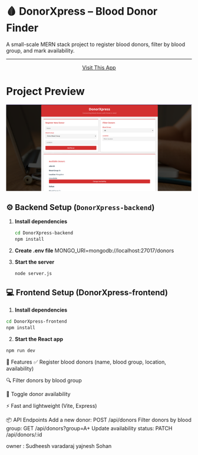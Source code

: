 # 🩸 DonorXpress – Blood Donor Finder

A small-scale MERN stack project to register blood donors, filter by blood group, and mark availability.

---
<p align="center">
<a href="https://donor-xpress.vercel.app/"> Visit This App</a></p>

#  Project Preview
![Project Preview](DonorXpress-frontend/Shot.png)



## ⚙️ Backend Setup (`DonorXpress-backend`)

1. **Install dependencies**
    ```bash
    cd DonorXpress-backend
    npm install
    ```
2. **Create .env file**
   MONGO_URI=mongodb://localhost:27017/donors

3. **Start the server**
    ```bash
    node server.js
    ```

## 💻 Frontend Setup (DonorXpress-frontend)

1. **Install dependencies**

```bash
cd DonorXpress-frontend
npm install
```

2. **Start the React app**

```bash
npm run dev
```

🚀 Features
✅ Register blood donors (name, blood group, location, availability)

🔍 Filter donors by blood group

🔄 Toggle donor availability

⚡ Fast and lightweight (Vite, Express)

📦 API Endpoints
Add a new donor:
POST /api/donors
Filter donors by blood group:
GET /api/donors?group=A+
Update availability status:
PATCH /api/donors/:id

owner :
Sudheesh 
varadaraj
yajnesh
Sohan
